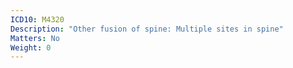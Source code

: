 ```yaml
---
ICD10: M4320
Description: "Other fusion of spine: Multiple sites in spine"
Matters: No
Weight: 0
---
```

